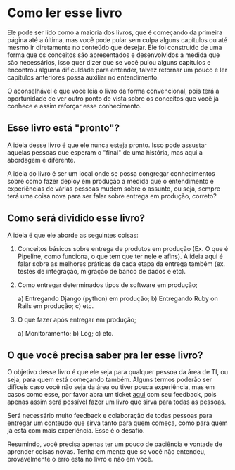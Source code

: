 # Como ler esse livro

Ele pode ser lido como a maioria dos livros, que é começando da primeira página até a última, mas você pode pular sem culpa alguns capítulos ou até mesmo ir diretamente no conteúdo que desejar.
Ele foi construído de uma forma que os conceitos são apresentados e desenvolvidos a medida que são necessários, isso quer dizer que se você pulou alguns capítulos e encontrou alguma dificuldade para entender, talvez retornar um pouco e ler capítulos anteriores possa auxiliar no entendimento.

O aconselhável é que você leia o livro da forma convencional, pois terá a oportunidade de ver outro ponto de vista sobre os conceitos que você já conhece e assim reforçar esse conhecimento.

## Esse livro está "pronto"?

A ideia desse livro é que ele nunca esteja pronto. Isso pode assustar aquelas pessoas que esperam o "final" de uma história, mas aqui a abordagem é diferente.

A ideia do livro é ser um local onde se possa congregar conhecimentos sobre como fazer deploy em produção a medida que o entendimento e experiências de várias pessoas mudem sobre o assunto, ou seja, sempre terá uma coisa nova para ser falar sobre entrega em produção, correto?

## Como será dividido esse livro?

A ideia é que ele aborde as seguintes coisas:

1. Conceitos básicos sobre entrega de produtos em produção (Ex. O que é Pipeline, como funciona, o que tem que ter nele e afins). A ideia aqui é falar sobre as melhores práticas de cada etapa da entrega também (ex. testes de integração, migração de banco de dados e etc).

2. Como entregar determinados tipos de software em produção;

   a) Entregando Django (python) em produção;
   b) Entregando Ruby on Rails em produção;
   c) etc.

3. O que fazer após entregar em produção;

   a) Monitoramento;
   b) Log;
   c) etc.

## O que você precisa saber pra ler esse livro?

O objetivo desse livro é que ele seja para qualquer pessoa da área de TI, ou seja, para quem está começando também. Alguns termos poderão ser difíceis caso você não seja da área ou tiver pouca experiência, mas em casos como esse, por favor abra um ticket [aqui](https://github.com/gomex/deploy-em-producao/issues) com seu feedback, pois apenas assim será possível fazer um livro que sirva para todas as pessoas.

Será necessário muito feedback e colaboração de todas pessoas para entregar um conteúdo que sirva tanto para quem começa, como para quem já está com mais experiência. Esse é o desafio.

Resumindo, você precisa apenas ter um pouco de paciência e vontade de aprender coisas novas. Tenha em mente que se você não entendeu, provavelmente o erro está no livro e não em você.

